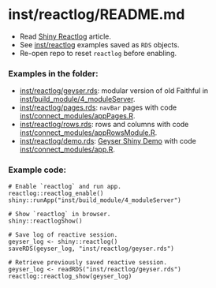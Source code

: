 # inst/reactlog/README.md 

- Read [Shiny Reactlog](https://rstudio.github.io/reactlog/articles/reactlog.html) article.
- See [inst/reactlog](https://github.com/byandell/geyser/blob/main/inst/reactlog) examples saved as `RDS` objects.
- Re-open repo to reset `reactlog` before enabling.

### Examples in the folder:

- [inst/reactlog/geyser.rds](https://github.com/byandell/geyser/blob/main/inst/reactlog/geyser.rds):
modular version of old Faithful in
[inst/build_module/4_moduleServer](https://github.com/byandell/geyser/blob/main/inst/build_module/4_moduleServer).
- [inst/reactlog/pages.rds](https://github.com/byandell/geyser/blob/main/inst/reactlog/pages.rds):
`navBar` pages with code
[inst/connect_modules/appPages.R](https://github.com/byandell/geyser/blob/main/inst/connect_modules/appPages.R).
- [inst/reactlog/rows.rds](https://github.com/byandell/geyser/blob/main/inst/reactlog/rows.rds):
rows and columns with code
[inst/connect_modules/appRowsModule.R](https://github.com/byandell/geyser/blob/main/inst/connect_modules/appRowsModule.R).
- [inst/reactlog/demo.rds](https://github.com/byandell/geyser/blob/main/inst/reactlog/demo.rds):
[Geyser Shiny Demo](https://connect.doit.wisc.edu/geyserDemo) with code
[inst/connect_modules/app.R](https://github.com/byandell/geyser/blob/main/inst/connect_modules/app.R).

### Example code:

```
# Enable `reactlog` and run app.
reactlog::reactlog_enable()
shiny::runApp("inst/build_module/4_moduleServer")

# Show `reactlog` in browser.
shiny::reactlogShow()

# Save log of reactive session.
geyser_log <- shiny::reactlog()
saveRDS(geyser_log, "inst/reactlog/geyser.rds")

# Retrieve previously saved reactive session.
geyser_log <- readRDS("inst/reactlog/geyser.rds")
reactlog::reactlog_show(geyser_log)
```

